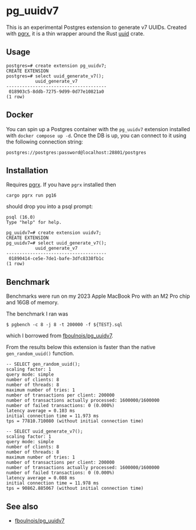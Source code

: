 # pg_uuidv7

This is an experimental Postgres extension to generate v7 UUIDs. Created with
[pgrx](https://github.com/tcdi/pgrx), it is a thin wrapper around the Rust
[uuid](https://docs.rs/uuid/latest/uuid/) crate.

## Usage

```
postgres=# create extension pg_uuidv7;
CREATE EXTENSION
postgres=# select uuid_generate_v7();
           uuid_generate_v7           
--------------------------------------
 018903c5-8ddb-7275-9d99-0d77e10821a0
(1 row)
```

## Docker

You can spin up a Postgres container with the `pg_uuidv7` extension installed
with `docker compose up -d`. Once the DB is up, you can connect to it using the
following connection string:

```
postgres://postgres:password@localhost:28801/postgres
```

## Installation

Requires [pgrx](https://github.com/tcdi/pgrx). If you have `pgrx` installed then

```
cargo pgrx run pg16
```

should drop you into a psql prompt:

```
psql (16.0)
Type "help" for help.

pg_uuidv7=# create extension uuidv7;
CREATE EXTENSION
pg_uuidv7=# select uuid_generate_v7();
           uuid_generate_v7           
--------------------------------------
 01890414-ce5e-7de1-bafe-3dfc8338fb1c
(1 row)
```

## Benchmark

Benchmarks were run on my 2023 Apple MacBook Pro with an M2 Pro chip and 16GB of
memory.

The benchmark I ran was

```console
$ pgbench -c 8 -j 8 -t 200000 -f ${TEST}.sql
```

which I borrowed from
[fboulnois/pg_uuidv7](https://github.com/fboulnois/pg_uuidv7/blob/main/BENCHMARKS.md).

From the results below this extension is faster than the native
`gen_random_uuid()` function.

```
-- SELECT gen_random_uuid();
scaling factor: 1
query mode: simple
number of clients: 8
number of threads: 8
maximum number of tries: 1
number of transactions per client: 200000
number of transactions actually processed: 1600000/1600000
number of failed transactions: 0 (0.000%)
latency average = 0.103 ms
initial connection time = 11.973 ms
tps = 77810.710080 (without initial connection time)
```

```
-- SELECT uuid_generate_v7();
scaling factor: 1
query mode: simple
number of clients: 8
number of threads: 8
maximum number of tries: 1
number of transactions per client: 200000
number of transactions actually processed: 1600000/1600000
number of failed transactions: 0 (0.000%)
latency average = 0.088 ms
initial connection time = 11.978 ms
tps = 90862.885067 (without initial connection time)
```

## See also

- [fboulnois/pg_uuidv7](https://github.com/fboulnois/pg_uuidv7)
